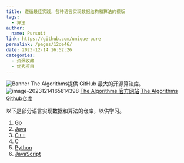 ```yaml
---
title: 遵循最佳实践，各种语言实现数据结构和算法的模版
tags: 
  - 算法
author: 
  name: Pursuit
link: https://github.com/unique-pure
permalink: /pages/12de46/
date: 2023-12-14 16:52:26
categories: 
  - 资源收藏
  - 优秀项目
---
```

![Banner](https://raw.githubusercontent.com/unique-pure/NewPicGoLibrary/main/img/141222955-00599571-4563-4785-b5ae-75a435faec12.png)
The Algorithms提供 GitHub 最大的开源算法库。
![image-20231214165814398](https://raw.githubusercontent.com/unique-pure/NewPicGoLibrary/main/img/image-20231214165814398.png)
[The Algorithms 官方网站](https://the-algorithms.com/)
[The Algorithms Github仓库](https://github.com/TheAlgorithms/Go)

以下是部分语言实现数据和算法的仓库，以供学习。
1. [Go](https://github.com/TheAlgorithms/Go)
2. [Java](https://github.com/TheAlgorithms/Java)
3. [C++](https://github.com/TheAlgorithms/C-Plus-Plus)
4. [C](https://github.com/TheAlgorithms/C)
5. [Python](https://github.com/TheAlgorithms/Python)
6. [JavaScript](https://github.com/TheAlgorithms/JavaScript)